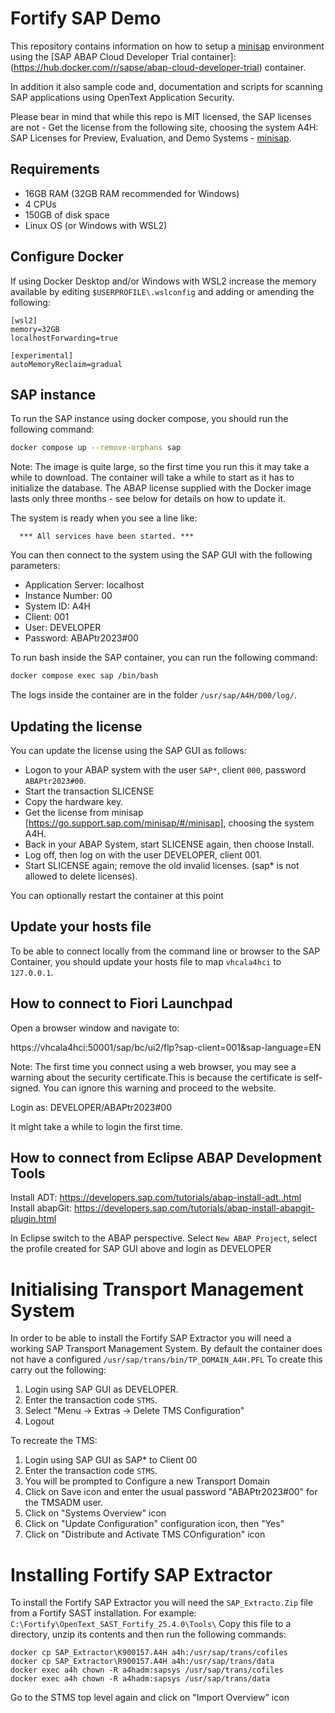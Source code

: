 # Fortify SAP Demo

This repository contains information on how to setup a [minisap](https://go.support.sap.com/minisap/#/minisap) environment using the [SAP ABAP Cloud Developer Trial container]: (https://hub.docker.com/r/sapse/abap-cloud-developer-trial) container.

In addition it also sample code and, documentation and scripts for scanning SAP applications using OpenText Application Security.

Please bear in mind that while this repo is MIT licensed, the SAP licenses are not - Get the license from the following site, choosing the system A4H: SAP Licenses for Preview, Evaluation, and Demo Systems - [minisap](https://go.support.sap.com/minisap/#/minisap). 

## Requirements

- 16GB RAM (32GB RAM recommended for Windows)
- 4 CPUs
- 150GB of disk space
- Linux OS (or Windows with WSL2)

## Configure Docker

If using Docker Desktop and/or Windows with WSL2 increase the memory available by editing `$USERPROFILE\.wslconfig` and adding or amending the following:

```
[wsl2]
memory=32GB
localhostForwarding=true

[experimental]
autoMemoryReclaim=gradual
```

## SAP instance

To run the SAP instance using docker compose, you should run the following command:

```bash
docker compose up --remove-orphans sap
```

Note: The image is quite large, so the first time you run this it may take a while to download. The container will take a while to start as it has to initialize the database.
The ABAP license supplied with the Docker image lasts only three months - see below for details on how to update it.

The system is ready when you see a line like:
  
```  
  *** All services have been started. ***
```

You can then connect to the system using the SAP GUI with the following parameters:

- Application Server: localhost
- Instance Number: 00
- System ID: A4H
- Client: 001
- User: DEVELOPER
- Password: ABAPtr2023#00

To run bash inside the SAP container, you can run the following command:

```bash
docker compose exec sap /bin/bash
```

The logs inside the container are in the folder `/usr/sap/A4H/D00/log/`.

## Updating the license

You can update the license using the SAP GUI as follows:

- Logon to your ABAP system with the user `SAP*`, client `000`, password `ABAPtr2023#00`.
- Start the transaction SLICENSE
- Copy the hardware key.
- Get the license from minisap [https://go.support.sap.com/minisap/#/minisap], choosing the system A4H.
- Back in your ABAP System, start SLICENSE again, then choose Install.
- Log off, then log on with the user DEVELOPER, client 001.
- Start SLICENSE again; remove the old invalid licenses. (sap* is not allowed to delete licenses).

You can optionally restart the container at this point

## Update your hosts file

To be able to connect locally from the command line or browser to the SAP Container, you should
update your hosts file to map `vhcala4hci` to `127.0.0.1`.

## How to connect to Fiori Launchpad

Open a browser window and navigate to:

https://vhcala4hci:50001/sap/bc/ui2/flp?sap-client=001&sap-language=EN

Note: The first time you connect using a web browser, you may see a warning about the security certificate.This is because the certificate is self-signed. You can ignore this warning and proceed to the website.
  
Login as: DEVELOPER/ABAPtr2023#00

It might take a while to login the first time.

## How to connect from Eclipse ABAP Development Tools

Install ADT: https://developers.sap.com/tutorials/abap-install-adt..html
Install abapGit: https://developers.sap.com/tutorials/abap-install-abapgit-plugin.html

In Eclipse switch to the ABAP perspective.
Select `New ABAP Project`, select the profile created for SAP GUI above and login as DEVELOPER

# Initialising Transport Management System

In order to be able to install the Fortify SAP Extractor you will need a working SAP Transport Management System.
By default the container does not have a configured `/usr/sap/trans/bin/TP_DOMAIN_A4H.PFL`
To create this carry out the following:

1. Login using SAP GUI as DEVELOPER.
2. Enter the transaction code `STMS`.
3. Select "Menu -> Extras -> Delete TMS Configuration"
4. Logout

To recreate the TMS:

1. Login using SAP GUI as SAP* to Client 00
2. Enter the transaction code `STMS`.
3. You will be prompted to Configure a new Transport Domain
4. Click on Save icon and enter the usual password "ABAPtr2023#00" for the TMSADM user.
3. Click on "Systems Overview" icon
4. Click on "Update Configuration" configuration icon, then "Yes"
5. Click on "Distribute and Activate TMS COnfiguration" icon

# Installing Fortify SAP Extractor

To install the Fortify SAP Extractor you will need the `SAP_Extracto.Zip` file from a Fortify SAST installation.
For example: `C:\Fortify\OpenText_SAST_Fortify_25.4.0\Tools\`
Copy this file to a directory, unzip its contents and then run the following commands:

```
docker cp SAP_Extractor\K900157.A4H a4h:/usr/sap/trans/cofiles
docker cp SAP_Extractor\R900157.A4H a4h:/usr/sap/trans/data
docker exec a4h chown -R a4hadm:sapsys /usr/sap/trans/cofiles
docker exec a4h chown -R a4hadm:sapsys /usr/sap/trans/data
```

Go to the STMS top level again and click on "Import Overview" icon
